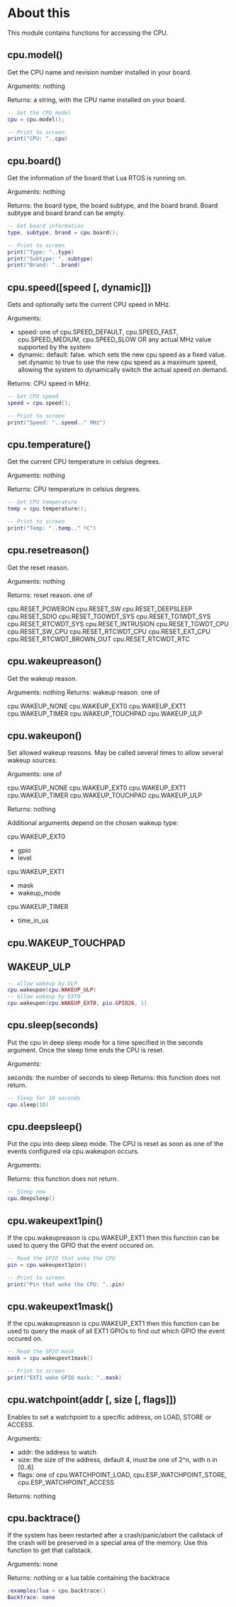 # About this

This module contains functions for accessing the CPU.

## cpu.model()

Get the CPU name and revision number installed in your board.

Arguments: nothing

Returns: a string, with the CPU name installed on your board.

```lua
-- Get the CPU model
cpu = cpu.model();

-- Print to screen
print("CPU: "..cpu)
```

## cpu.board()

Get the information of the board that Lua RTOS is running on.

Arguments: nothing

Returns: the board type, the board subtype, and the board brand. Board subtype and board brand can be empty.

```lua
-- Get board information
type, subtype, brand = cpu.board();

-- Print to screen
print("Type: "..type)
print("Subtype: "..subtype)
print("Brand: "..brand)
```

## cpu.speed([speed [, dynamic]])

Gets and optionally sets the current CPU speed in MHz.

Arguments:

* speed: one of cpu.SPEED_DEFAULT, cpu.SPEED_FAST, cpu.SPEED_MEDIUM, cpu.SPEED_SLOW OR any actual MHz value supported by the system
* dynamic: default: false. which sets the new cpu speed as a fixed value. set dynamic to true to use the new cpu speed as a maximum speed, allowing the system to dynamically switch the actual speed on demand.

Returns: CPU speed in MHz.

```lua
-- Get CPU speed
speed = cpu.speed();

-- Print to screen
print("Speed: "..speed.." MHz")
```

## cpu.temperature()

Get the current CPU temperature in celsius degrees.

Arguments: nothing

Returns: CPU temperature in celsius degrees.

```lua
-- Get CPU temperature
temp = cpu.temperature();

-- Print to screen
print("Temp: "..temp.." ºC")
```

## cpu.resetreason()

Get the reset reason.

Arguments: nothing

Returns: reset reason. one of

cpu.RESET_POWERON
cpu.RESET_SW
cpu.RESET_DEEPSLEEP
cpu.RESET_SDIO
cpu.RESET_TG0WDT_SYS
cpu.RESET_TG1WDT_SYS
cpu.RESET_RTCWDT_SYS
cpu.RESET_INTRUSION
cpu.RESET_TGWDT_CPU
cpu.RESET_SW_CPU
cpu.RESET_RTCWDT_CPU
cpu.RESET_EXT_CPU
cpu.RESET_RTCWDT_BROWN_OUT
cpu.RESET_RTCWDT_RTC

## cpu.wakeupreason()

Get the wakeup reason.

Arguments: nothing
Returns: wakeup reason. one of

cpu.WAKEUP_NONE
cpu.WAKEUP_EXT0
cpu.WAKEUP_EXT1
cpu.WAKEUP_TIMER
cpu.WAKEUP_TOUCHPAD
cpu.WAKEUP_ULP

## cpu.wakeupon()

Set allowed wakeup reasons. May be called several times to allow several wakeup sources.

Arguments: one of

cpu.WAKEUP_NONE
cpu.WAKEUP_EXT0
cpu.WAKEUP_EXT1
cpu.WAKEUP_TIMER
cpu.WAKEUP_TOUCHPAD
cpu.WAKEUP_ULP

Returns: nothing

Additional arguments depend on the chosen wakeup type:

cpu.WAKEUP_EXT0
* gpio
* level

cpu.WAKEUP_EXT1
* mask
* wakeup_mode

cpu.WAKEUP_TIMER
* time_in_us

cpu.WAKEUP_TOUCHPAD
-

WAKEUP_ULP
-

```lua
-- allow wakeup by ULP
cpu.wakeupon(cpu.WAKEUP_ULP)
-- allow wakeup by EXT0
cpu.wakeupon(cpu.WAKEUP_EXT0, pio.GPIO26, 1)
```

## cpu.sleep(seconds)

Put the cpu in deep sleep mode for a time specified in the seconds argument. Once the sleep time ends the CPU is reset.

Arguments:

seconds: the number of seconds to sleep
Returns: this function does not return.

```lua
-- Sleep for 10 seconds
cpu.sleep(10)
```

## cpu.deepsleep()

Put the cpu into deep sleep mode. The CPU is reset as soon as one of the events configured via cpu.wakeupon occurs.

Arguments:

Returns: this function does not return.

```lua
-- Sleep now
cpu.deepsleep()
```

## cpu.wakeupext1pin()

If the cpu.wakeupreason is cpu.WAKEUP_EXT1 then this function can be used to query the GPIO that the event occured on.

```lua
-- Read the GPIO that woke the CPU
pin = cpu.wakeupext1pin()

-- Print to screen
print("Pin that woke the CPU: "..pin)
```

## cpu.wakeupext1mask()

If the cpu.wakeupreason is cpu.WAKEUP_EXT1 then this function can be used to query the mask of all EXT1 GPIOs to find out which GPIO the event occured on.

```lua
-- Read the GPIO mask
mask = cpu.wakeupext1mask()

-- Print to screen
print("EXT1 wake GPIO mask: "..mask)
```

## cpu.watchpoint(addr [, size [, flags]])

Enables to set a watchpoint to a specific address, on LOAD, STORE or ACCESS.

Arguments:

* addr: the address to watch
* size: the size of the address, default 4, must be one of 2^n, with n in [0..6]
* flags: one of cpu.WATCHPOINT_LOAD, cpu.ESP_WATCHPOINT_STORE, cpu.ESP_WATCHPOINT_ACCESS

Returns: nothing

## cpu.backtrace()

If the system has been restarted after a crash/panic/abort the callstack of the crash will be preserved in a special area of the memory. Use this function to get that callstack.

Arguments: none

Returns: nothing or a lua table containing the backtrace

```lua
/examples/lua > cpu.backtrace()
Backtrace: none
```

